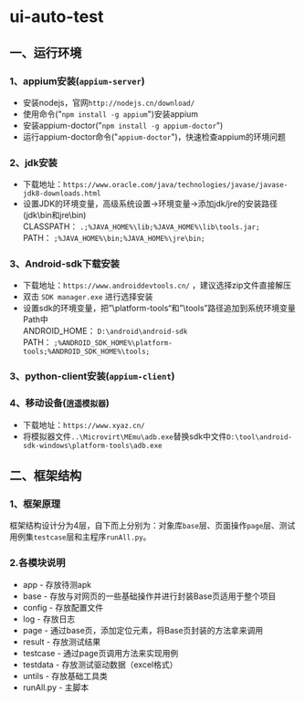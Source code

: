 # ui-auto-test
## 一、运行环境
### 1、appium安装(`appium-server`)
* 安装nodejs，官网`http://nodejs.cn/download/`
* 使用命令("`npm install -g appium`")安装appium
* 安装appium-doctor("`npm install -g appium-doctor`")
* 运行appium-doctor命令("`appium-doctor`")，快速检查appium的环境问题
### 2、jdk安装
* 下载地址：`https://www.oracle.com/java/technologies/javase/javase-jdk8-downloads.html`
* 设置JDK的环境变量，高级系统设置->环境变量->添加jdk/jre的安装路径(jdk\bin和jre\bin)
<br>CLASSPATH： `.;%JAVA_HOME%\lib;%JAVA_HOME%\lib\tools.jar;`
<br>PATH： `;%JAVA_HOME%\bin;%JAVA_HOME%\jre\bin;`
### 3、Android-sdk下载安装
* 下载地址：`https://www.androiddevtools.cn/` ，建议选择zip文件直接解压
* 双击 `SDK manager.exe` 进行选择安装
* 设置sdk的环境变量，把”\platform-tools“和”\tools”路径追加到系统环境变量Path中
<br>ANDROID_HOME： `D:\android\android-sdk`
<br>PATH： `;%ANDROID_SDK_HOME%\platform-tools;%ANDROID_SDK_HOME%\tools;`
### 3、python-client安装(`appium-client`)
### 4、移动设备(`逍遥模拟器`)
* 下载地址：`https://www.xyaz.cn/`
* 将模拟器文件`..\Microvirt\MEmu\adb.exe`替换sdk中文件`D:\tool\android-sdk-windows\platform-tools\adb.exe`
## 二、框架结构
### 1、框架原理
框架结构设计分为4层，自下而上分别为：对象库`base`层、页面操作`page`层、测试用例集`testcase`层和主程序`runAll.py`。
### 2.各模块说明
* app - 存放待测apk
* base - 存放与对网页的一些基础操作并进行封装Base页适用于整个项目
* config - 存放配置文件
* log - 存放日志
* page - 通过base页，添加定位元素，将Base页封装的方法拿来调用
* result - 存放测试结果
* testcase - 通过page页调用方法来实现用例
* testdata - 存放测试驱动数据（excel格式）
* untils - 存放基础工具类
* runAll.py - 主脚本
